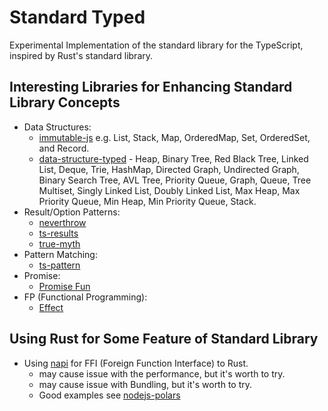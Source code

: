 # Standard Typed

Experimental Implementation of the standard library for the TypeScript, inspired by Rust's standard library.

## Interesting Libraries for Enhancing Standard Library Concepts
- Data Structures: 
  - [immutable-js](https://github.com/immutable-js/immutable-js) e.g. List, Stack, Map, OrderedMap, Set, OrderedSet, and Record.
  - [data-structure-typed](https://github.com/zrwusa/data-structure-typed) - Heap, Binary Tree, Red Black Tree, Linked List, Deque, Trie, HashMap, Directed Graph, Undirected Graph, Binary Search Tree, AVL Tree, Priority Queue, Graph, Queue, Tree Multiset, Singly Linked List, Doubly Linked List, Max Heap, Max Priority Queue, Min Heap, Min Priority Queue, Stack.
- Result/Option Patterns:
  - [neverthrow](https://github.com/supermacro/neverthrow)
  - [ts-results](https://github.com/vultix/ts-results)
  - [true-myth](https://github.com/true-myth/true-myth)
- Pattern Matching:
  - [ts-pattern](https://github.com/gvergnaud/ts-pattern)
- Promise:
  - [Promise Fun](https://github.com/sindresorhus/promise-fun)
- FP (Functional Programming):
  - [Effect](https://effect.website/)
  
## Using Rust for Some Feature of Standard Library
- Using [napi](https://napi.rs/) for FFI (Foreign Function Interface) to Rust.
  - may cause issue with the performance, but it's worth to try.
  - may cause issue with Bundling, but it's worth to try.
  - Good examples see [nodejs-polars](https://github.com/pola-rs/nodejs-polars)